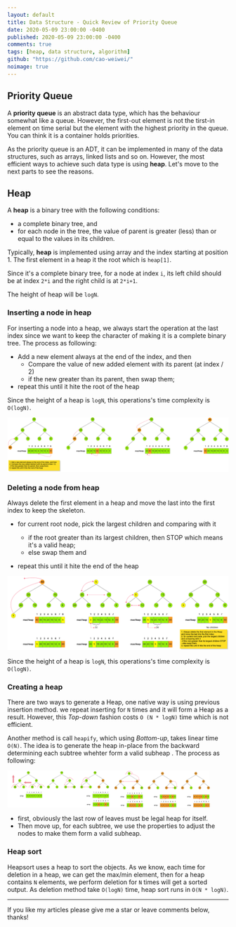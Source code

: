 ```yaml
---
layout: default
title: Data Structure - Quick Review of Priority Queue
date: 2020-05-09 23:00:00 -0400
published: 2020-05-09 23:00:00 -0400
comments: true
tags: [heap, data structure, algorithm]
github: "https://github.com/cao-weiwei/"
noimage: true
---
```


## Priority Queue 

A **priority queue** is an abstract data type, which has the behaviour somewhat like a queue. However, the first-out element is not the tirst-in element on time serial but the element with the highest priority in the queue. You can think it is a container holds priorities. 

<!--more-->

As the priority queue is an ADT, it can be implemented in many of the data structures, such as arrays, linked lists and so on. However, the most efficient ways to achieve such data type is using **heap**. Let's move to the next parts to see the reasons.

## Heap

A **heap** is a binary tree with the following conditions:

- a complete binary tree, and
- for each node in the tree, the value of parent is greater (less) than or equal to the values in its children.

Typically, **heap** is implemented using array and the index starting at position 1. The first element in a heap it the root which is `heap[1]`. 

Since it's a complete binary tree, for a node at index `i`, its left child should be at index `2*i` and the right child is at `2*i+1`.

The height of heap will be `logN`.

### Inserting a node in heap

For inserting a node into a heap, we always start the operation at the last index since we want to keep the character of making it is a complete binary tree. The process as following:

- Add a new element always at the end of the index, and then
  - Compare the value of new added element with its parent (at index / 2)
  - if the new greater than its parent, then swap them;
- repeat this until it hite the root of the heap

Since the height of a heap is `logN`, this operations's time complexity is `O(logN)`.

<img src="/assets/images/posts/Heap/01_insert_node_into_heap.png" alt="01_insert_node_into_heap" style="zoom:50%;" />

### Deleting a node from heap

Always delete the first element in a heap and move the last into the first index to keep the skeleton.

- for current root node, pick the largest children and comparing with it
  - if the root greater than its largest children, then STOP which means it's a valid heap;
  - else swap them and 

- repeat this until it hite the end of the heap

<img src="/assets/images/posts/Heap/02_delete_node_from_heap.png" style="zoom:50%;" />

Since the height of a heap is `logN`, this operations's time complexity is `O(logN)`.

### Creating a heap

There are two ways to generate a Heap, one native way is using previous insertion method. we repeat inserting for `N` times and it will form a Heap as a result. However, this *Top-down* fashion costs `O (N * logN)` time which is not efficient.

Another method is call `heapify`, which using *Bottom-up*, takes linear time `O(N)`. The idea is to generate the heap in-place from the backward determining each subtree whehter form a valid subheap . The process as following:

<img src="/assets/images/posts/Heap/03_create_a_heap.png" style="zoom:45%;" />

- first, obviously the last row of leaves must be legal heap for itself.
- Then move up, for each subtree, we use the properties to adjust the nodes to make them form a valid subheap.

### Heap sort

Heapsort uses a heap to sort the objects. As we know, each time for deletion in a heap, we can get the max/min element, then for a heap contains `N` elements, we perform deletion for `N` times will get a sorted output. As deletion method take `O(logN)` time, heap sort runs in `O(N * logN)`.



---

If you like my articles please give me a star or leave comments below, thanks!
